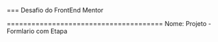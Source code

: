 ===
Desafio do FrontEnd Mentor

======================================
Nome: Projeto - Formlario com Etapa